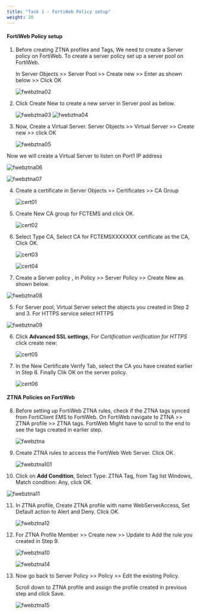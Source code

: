 ```yaml
---
title: "Task 1 - FortiWeb Policy setup"
weight: 20
---
```



#### **FortiWeb Policy setup**

1. Before creating ZTNA profiles and Tags, We need to create a Server policy on FortiWeb. To create a server policy set up a server pool on FortiWeb. 

    In Server Objects >> Server Pool >> Create new >> Enter as shown below >> Click OK

    ![fwebztna02](../images/fwebztna-02.jpg) 

2. Click Create New to create a new server in Server pool as below.

    ![fwebztna03](../images/fwebztna-03.jpg) 
    ![fwebztna04](../images/fwebztna-04.jpg) 

3. Now, Create a Virtual Server. Server Objects >> Virtual Server >> Create new >> click OK

    ![fwebztna05](../images/fwebztna-05.jpg) 

Now we will create a Virtual Server to listen on Port1 IP address
     
![fwebztna06](../images/fwebztna-06.jpg) 

![fwebztna07](../images/fwebztna-07.jpg) 

4. Create a certificate in Server Objects >> Certificates >> CA Group

    ![cert01](../images/cert-01.png) 

5. Create New CA group for FCTEMS and click OK. 

    ![cert02](../images/cert-02.jpg) 

6. Select Type CA, Select CA for FCTEMSXXXXXXX certificate as the CA, Click OK.

    ![cert03](../images/certs-03.jpg) 

    ![cert04](../images/certs-04.jpg) 

4. Create a Server policy , in Policy >> Server Policy >> Create New as shown below. 

![fwebztna08](../images/fwebztna-08.jpg) 

5. For Server pool, Virtual Server select the objects you created in Step 2 and 3. For HTTPS service select HTTPS

![fwebztna09](../images/fwebztna-09.jpg) 

6. Click **Advanced SSL settings**, For _Certification verification for HTTPS_ click create new: 

    ![cert05](../images/certs-05.jpg) 

7. In the New Certificate Verify Tab, select the CA you have created earlier in Step 6. Finally Clik OK on the server policy. 

    ![cert06](../images/certs-06.jpg) 

#### **ZTNA Policies on FortiWeb**

8. Before setting up FortiWeb ZTNA rules, check if the ZTNA tags synced from FortiClient EMS to FortiWeb. On FortiWeb navigate to ZTNA >> ZTNA profile >> ZTNA tags. FortiWeb Might have to scroll to the end to see the tags created in earlier step. 

    ![fwebztna](../images/fwebztna-01.jpg) 

9. Create ZTNA rules to access the FortiWeb Web Server. Click OK.

   ![fwebztna101](../images/fwebztna-101.jpg)

10. Click on **Add Condition**, Select Type: ZTNA Tag, from Tag list Windows, Match condition: Any, click OK.
 
 ![fwebztna11](../images/fwebztna-11.jpg) 

11. In ZTNA profile, Create ZTNA profile with name WebServerAccess, Set Default action to Alert and Deny. Click OK.
 
    ![fwebztna12](../images/fwebztna-12.jpg) 

12. For ZTNA Profile Member >> Create new >> Update to Add the rule you created in Step 9. 

     ![fwebztna10](../images/fwebztna-10.png) 

    ![fwebztna14](../images/fwebztna-14.jpg) 

13. Now go back to Server Policy >> Policy >> Edit the existing Policy. 
    
    Scroll down to ZTNA profile and assign the profile created in previous step and click Save. 

    ![fwebztna15](../images/fwebztna-15.jpg) 